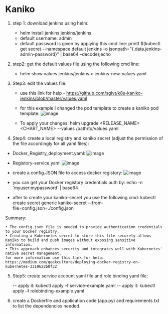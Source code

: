 # Kaniko
 1. step 1: download jenkins using helm:
    
     - helm install jenkins jenkins/jenkins
     - default username: admin 
     - default password is given by applying this cmd line: 
       printf $(kubectl get secret --namespace default jenkins -o jsonpath="{.data.jenkins-admin-password}" | base64 –decode);echo

 2. step2: get the default values file using the following cmd line:

     - helm show values jenkins/jenkins > jenkins-new-values.yaml

 3. Step3: edit the values file:
    
     - use this link for help - https://github.com/sglvt/k8s-kaniko-jenkins/blob/master/values.yaml
     - for this example I changed the pod template to create a kaniko pod template:
       ![image](https://github.com/user-attachments/assets/3d55c5bb-d878-4d9b-befe-1c56e837cf16)

     -  To apply your changes: helm upgrade <RELEASE_NAME> <CHART_NAME> --values /path/to/values.yaml



 5. Step4: create a local registry and kaniko secret (adjust the permission of the file accordingly for all yaml files):

   - Docker_Registry_deployment.yaml:
     ![image](https://github.com/user-attachments/assets/9d5f397a-11cb-4f9e-b2a0-63083d601074)

   - Registory-service.yaml
     ![image](https://github.com/user-attachments/assets/62d0e2fa-6ea2-4356-b1ee-eca89eb58ed9)

   - create a config.JSON file to access docker registory:
     ![image](https://github.com/user-attachments/assets/0dee2813-7d87-45d0-b47c-2137ab17e1a1)


   - you can get your Docker registory credentials auth by: echo -n 'myuser:mypassword' | base64  
   - after to create your kaniko–secret you use the following cmd:  kubectl create secret generic kaniko-secret --from-file=config.json=./config.json

Summary:

    • The config.json file is needed to provide authentication credentials to your Docker registry.
    • Creating a Kubernetes secret to store this file securely allows Kaniko to build and push images without exposing sensitive information.
    • This approach enhances security and integrates well with Kubernetes' native secret management.
    for more information use this link for help: https://medium.com/geekculture/deploying-docker-registry-on-kubernetes-3319622b8f32




5. Step5: create service account yaml file and role binding yaml file:

     -- apply it: kubectl apply –f service-example.yaml
     -- apply it: kubectl apply –f rolebinding-example.yaml

6. create a Dockerfile and application code (app.py) and requirements.txt to list the dependencies needed.



